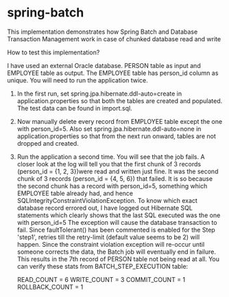 # spring-batch

This implementation demonstrates how Spring Batch and Database Transaction Management work in case of chunked database read and write

How to test this implementation?

I have used an external Oracle database. PERSON table as input and EMPLOYEE table as output. The EMPLOYEE table has person_id column as unique. 
You will need to run the application twice.
1. In the first run, set spring.jpa.hibernate.ddl-auto=create in application.properties so that both the tables are created and populated. The test data can be found in import.sql.
2. Now manually delete every record from EMPLOYEE table except the one with person_id=5. Also set spring.jpa.hibernate.ddl-auto=none in application.properties so that from the next run onward, tables are not dropped and created.
3. Run the application a second time. You will see that the job fails. A closer look at the log will tell you that the first chunk of 3 records (person_id = {1, 2, 3})were read and written just fine. It was the second chunk of 3 records (person_id = {4, 5, 6}) that failed. It is so because the second chunk has a record with person_id=5, something which EMPLOYEE table already had, and hence SQLIntegrityConstraintViolationException.
   To know which exact database record errored out, I have logged out Hibernate SQL statements which clearly shows that the last SQL executed was the one with person_id=5
   The exception will cause the database transaction to fail. Since faultTolerant() has been commented is enabled for the Step 'step1', retries till the retry-limit (default value seems to be 2) will happen. Since the constraint violation exception will re-occur until someone corrects the data, the Batch job will eventually end in failure. This results in the 7th record of PERSON table not being read at all. You can verify these stats from BATCH_STEP_EXECUTION table:
   
   READ_COUNT = 6
   WRITE_COUNT = 3
   COMMIT_COUNT = 1
   ROLLBACK_COUNT = 1